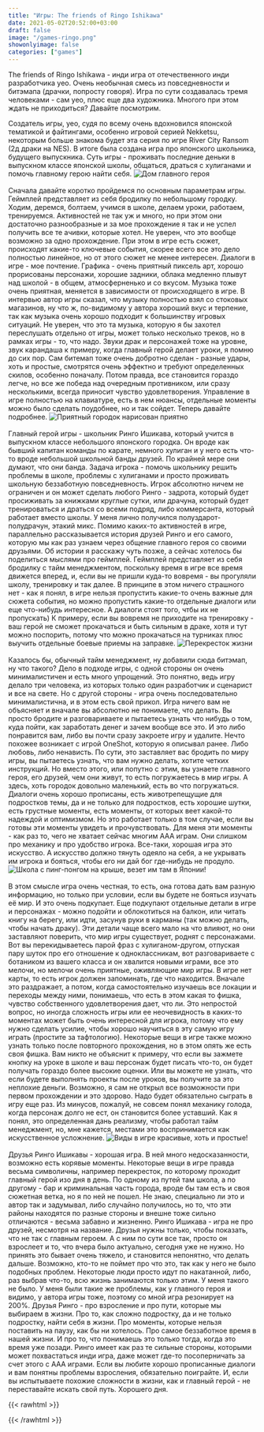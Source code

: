```yaml
---
title: "Игры: The friends of Ringo Ishikawa"
date: 2021-05-02T20:52:00+03:00
draft: false
image: "/games-ringo.png"
showonlyimage: false
categories: ["games"]
---
```

The friends of Ringo Ishikawa - инди игра от отечественного инди разработчика yeo. Очень необычная смесь из повседневности и битэмапа (драчки, попросту говоря). Игра по сути создавалась тремя человеками - сам yeo, плюс еще два художника. Многого при этом ждать не приходиться? Давайте посмотрим.
<!--more-->
Создатель игры, yeo, судя по всему очень вдохновился японской тематикой и файтингами, особенно игровой серией Nekketsu, некоторым больше знакома будет эта серия по игре River City Ransom (2д драки на NES). В итоге была создана игра про японского школьника, будущего выпускника. Суть игры - проживать последние деньки в выпускном классе японской школы, общаться, драться с хулиганами и помочь главному герою найти себя. 
![Дом главного героя](/games-ringo1.png)
</br>  
Сначала давайте коротко пройдемся по основным параметрам игры. Геймплей представляет из себя бродилку по небольшому городку. Ходим, деремся, болтаем, учимся в школе, делаем уроки, работаем, тренируемся. Активностей не так уж и много, но при этом они достаточно разнообразные и за мое прохождение я так и не успел получить все те ачивки, которые хотел. Не уверен, что это вообще возможно за одно прохождение. При этом в игре есть сюжет, происходят какие-то ключевые события, скорее всего все это дело полностью линейное, но от этого сюжет не менее интересен. Диалоги в игре - мое почтение. Графика - очень приятный пиксель арт, хорошо прорисованы персонажи, хорошие задники, облака медленно плывут над школой - в общем, атмосферненько и со вкусом. Музыка тоже очень приятная, меняется в зависимости от происходящего в игре. В интервью автор игры сказал, что музыку полностью взял со стоковых магазинов, ну что ж, по-видимому у автора хороший вкус и терпение, так как музыка очень хорошо подходит к большинству игровых ситуаций. Не уверен, что это та музыка, которую я бы захотел переслушать отдельно от игры, может только несколько треков, но в рамках игры - то, что надо. Звуки драк и персонажей тоже на уровне, звук карандаша к примеру, когда главный герой делает уроки, я помню до сих пор. Сам битемап тоже очень добротно сделан - разные удары, хоть и простые, смотрятся очень эффектно и требуют определенных скилов, особенно поначалу. Потом правда, все становится гораздо легче, но все же победа над очередным противником, или сразу несколькими, всегда приносит чувство удовлетворения. Управление в игре полностью на клавиатуре, есть в нем нюансы, отдельные моменты можно было сделать поудобнее, но и так сойдет. Теперь давайте подробнее. 
![Приятный городок нарисован приятно](/games-ringo2.png)
</br>  
Главный герой игры - школьник Ринго Ишикава, который учится в выпускном классе небольшого японского городка. Он вроде как бывший капитан команды по карате, немного хулиган и у него есть что-то вроде небольшой школьной банды друзей. По крайней мере они думают, что они банда. Задача игрока - помочь школьнику решить проблемы в школе, проблемы с хулиганами и просто проживать школьную беззаботную повседневность. Игрок абсолютно ничем не ограничен и он может сделать любого Ринго - задрота, который будет просиживать за книжками круглые сутки, или драчуна, который будет тренироваться и драться со всеми подряд, либо коммерсанта, который работает вместо школы. У меня лично получился полуздарот-полудрачун, этакий микс. Помимо каких-то активностей в игре, параллельно рассказывается история друзей Ринго и его самого, которую мы как раз узнаем через общение главного героя со своими друзьями. Об истории я расскажу чуть позже, а сейчас хотелось бы поделиться мыслями про геймплей. Геймплей представляет из себя бродилку с тайм менеджментом, поскольку время в игре все время движется вперед, и, если вы не пришли куда-то вовремя - вы прогуляли школу, тренировку и так далее. В принципе в этом ничего страшного нет - как я понял, в игре нельзя пропустить какие-то очень важные для сюжета события, но можно пропустить какие-то отдельные диалоги или еще что-нибудь интересное. А диалоги стоят того, чтбы их не пропускать) К примеру, если вы вовремя не приходите на тренировку - ваш герой не сможет прокачаться и быть сильным в драке, хотя и тут можно поспорить, потому что можно прокачаться на турниках плюс выучить отдельные боевые приемы на заправке.
![Перекресток жизни](/games-ringo3.png)
</br>  
Казалось бы, обычный тайм менеджмент, ну добавили сюда битэмап, ну что такого? Дело в подходе игры, с одной стороны он очень минималистичен и есть много упрощений. Это понятно, ведь игру делало три человека, из которых только один разработчик и сценарист и все на свете. Но с другой стороны - игра очень последовательно минималистична, и в этом есть свой прикол. Игра ничего вам не объясняет и вначале вы абсолютно не понимаете, что делать. Вы просто бродите и разговариваете и пытаетесь узнать что нибудь о том, куда пойти, как заработать денег и зачем вообще все это. И это либо понравится вам, либо вы почти сразу закроете игру и удалите. Нечто похожее возникает с игрой OneShot, которую я описывал ранее. Либо любовь, либо ненависть. По сути, это заставляет вас бродить по миру игры, вы пытаетесь узнать, что вам нужно делать, хотите четких инструкций. Но вместо этого, или попутно с этим, вы узнаете главного героя, его друзей, чем они живут, то есть погружаетесь в мир игры. А здесь, хоть городок довольно маленький, есть во что погружаться. Диалоги очень хорошо прописаны, есть животрепещущие для подростков темы, да и не только для подростков, есть хорошие шутки, есть грустные моменты, есть моменты, от которых веет какой-то надеждой и оптимизмом. Но это работает только в том случае, если вы готовы эти моменты увидеть и прочувствовать. Для меня эти моменты - как раз то, чего не хватает сейчас многим AAA играм. Они слишком про механику и про удобство игрока. Все-таки, хорошая игра это искусство. А искусство должно тянуть одеяло на себя, а не укрывать им игрока и бояться, чтобы его ни дай бог где-нибудь не продуло.
![Школа с пинг-понгом на крыше, везет им там в Японии!](/games-ringo4.png)
</br>  
В этом смысле игра очень честная, то есть, она готова дать вам разную информацию, но только при условии, если вы будете не бояться изучать её мир. И это очень подкупает. Еще подкупают отдельные детали в игре и персонажах - можно подойти и облокотиться на балкон, или читать книгу на берегу, или идти, засунув руки в карманы (так можно делать, чтобы начать драку). Эти детали чаще всего мало на что влияют, но они заставляют поверить, что мир игры существует, роднят с персонажами. Вот вы перекидываетесь парой фраз с хулиганом-другом, отпуская пару шуток про его отношение к одноклассникам, вот разговариваете с ботаником из вашего класса и он хвалится новыми играми, все это мелочи, но мелочи очень приятные, оживляющие мир игры. В игре нет карты, то есть игрок должен запоминать, где что находится. Вначале это раздражает, а потом, когда самостоятельно изучаешь все локации и переходы между ними, понимаешь, что есть в этом какая то фишка, чувство собственного удовлетворения дает, что ли. Это непростой вопрос, но иногда сложность игры или ее неочевидность в каких-то моментах может быть очень интересной для игрока, потому что ему нужно сделать усилие, чтобы хорошо научиться в эту самую игру играть (простите за тафтологию). Некоторые вещи в игре также можно узнать только после повторного прохождения, но в этом опять же есть своя фишка. Вам никто не объяснит к примеру, что если вы зажмете кнопку на уроке в школе и ваш персонаж будет писать что-то, он будет получать гораздо более высокие оценки. Или вы можете не узнать, что если будете выполнять проекты после уроков, вы получите за это неплохие деньги. Возможно, я сам не открыл все возможности при первом прохождении и это здорово. Надо будет обязательно сыграть в игру еще раз. Из минусов, пожалуй, не совсем понял механику голода, когда персонаж долго не ест, он становится более уставший. Как я понял, это определенная дань реализму, чтобы работал тайм менеджмент, но, мне кажется, местами это воспринимается как искусственное усложнение.
![Виды в игре красивые, хоть и простые!](/games-ringo5.png)
</br>  
Друзья Ринго Ишикавы - хорошая игра. В ней много недосказанности, возможно есть корявые моменты. Некоторые вещи в игре правда весьма символичны, например перекресток, по которому проходит главный герой изо дня в день. По одному из путей там школа, а по другому - бар и криминальная часть города, вроде бы там есть и своя сюжетная ветка, но я по ней не пошел. Не знаю, специально ли это и автор так и задумывал, либо случайно получилось, но то, что эти районы находятся по разные стороны и внешне тоже сильно отличаются - весьма забавно и жизненно. Ринго Ишикава - игра не про друзей, несмотря на название. Друзья нужны только, чтобы показать, что не так с главным героем. А с ним по сути все так, просто он взрослеет и то, что вчера было актуально, сегодня уже не нужно. Но принять это бывает очень тяжело, и становится непонятно, что делать дальше. Возможно, кто-то не поймет про что это, так как у него не было подобных проблем. Некоторые люди просто идут по накатанной, либо, раз выбрав что-то, всю жизнь занимаются только этим. У меня такого не было. У меня были такие же проблемы, как у главного героя и видимо, у автора игры тоже, поэтому со мной игра резонирует на 200%. Друзья Ринго - про взросление и про пути, которые мы выбираем в жизни. Про то, как сложно подростку, да и не только подростку, найти себя в жизни. Про моменты, которые нельзя поставить на паузу, как бы ни хотелось. Про самое беззаботное время в нашей жизни. И про то, что понимаешь это только тогда, когда это время уже позади. Ринго имеет как раз те сильные стороны, которыми может похвастаться инди игра, даже может где-то посоперничать за счет этого с ААА играми. Если вы любите хорошо прописанные диалоги и вам понятны проблемы взросления, обязательно поиграйте. И, если вы испытываете похожие сложности в жизни, как и главный герой - не переставайте искать свой путь. Хорошего дня.
</br>  


{{< rawhtml >}}
<div id="graphcomment"></div>
<script type="text/javascript">

  window.gc_params = {
    graphcomment_id: 'https-psyhut-ru',

    // if your website has a fixed header, indicate it's height in pixels
    fixed_header_height: 0,
  };
  
  (function() {
    var gc = document.createElement('script'); gc.type = 'text/javascript'; gc.async = true;
    gc.src = 'https://graphcomment.com/js/integration.js?' + Math.round(Math.random() * 1e8);
    (document.getElementsByTagName('head')[0] || document.getElementsByTagName('body')[0]).appendChild(gc);
  })();

</script>
{{< /rawhtml >}}